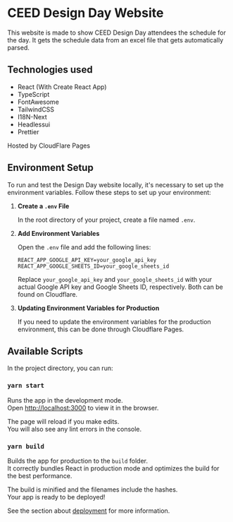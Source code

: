# CEED Design Day Website

This website is made to show CEED Design Day attendees the schedule for the day. It gets the schedule data from an excel file that gets automatically parsed.

## Technologies used

- React (With Create React App)
- TypeScript
- FontAwesome
- TailwindCSS
- I18N-Next
- Headlessui
- Prettier

Hosted by CloudFlare Pages

## Environment Setup

To run and test the Design Day website locally, it's necessary to set up the environment variables. Follow these steps to set up your environment:

1. **Create a `.env` File**

    In the root directory of your project, create a file named `.env`.

2. **Add Environment Variables**
    
    Open the `.env` file and add the following lines: 
    ```
    REACT_APP_GOOGLE_API_KEY=your_google_api_key
    REACT_APP_GOOGLE_SHEETS_ID=your_google_sheets_id
    ```
    Replace `your_google_api_key` and `your_google_sheets_id` with your actual Google API key and Google Sheets ID, respectively. Both can be found on Cloudflare.

3. **Updating Environment Variables for Production**

    If you need to update the environment variables for the production environment, this can be done through Cloudflare Pages.

## Available Scripts

In the project directory, you can run:

### `yarn start`

Runs the app in the development mode.\
Open [http://localhost:3000](http://localhost:3000) to view it in the browser.

The page will reload if you make edits.\
You will also see any lint errors in the console.

### `yarn build`

Builds the app for production to the `build` folder.\
It correctly bundles React in production mode and optimizes the build for the best performance.

The build is minified and the filenames include the hashes.\
Your app is ready to be deployed!

See the section about [deployment](https://facebook.github.io/create-react-app/docs/deployment) for more information.

